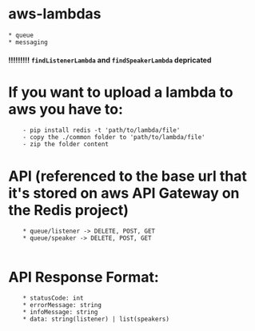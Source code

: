 # aws-lambdas
```
* queue 
* messaging 
```

#### !!!!!!!!! `findListenerLambda` and `findSpeakerLambda` depricated

# If you want to upload a lambda to aws you have to:
```
    - pip install redis -t 'path/to/lambda/file'
    - copy the ./common folder to 'path/to/lambda/file'
    - zip the folder content 
```

# API (referenced to the base url that it's stored on aws API Gateway on the Redis project)
```
    * queue/listener -> DELETE, POST, GET
    * queue/speaker -> DELETE, POST, GET 
 
```

# API Response Format:
```
    * statusCode: int
    * errorMessage: string
    * infoMessage: string
    * data: string(listener) | list(speakers)
```
